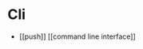 # Cli

- [[push]] [[command line interface]]


[//begin]: # "Autogenerated link references for markdown compatibility"
[pull]: pull "Pull"
[//end]: # "Autogenerated link references"